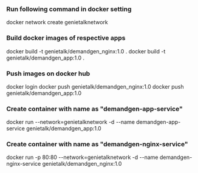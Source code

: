 ### Run following command in docker setting
docker network create genietalknetwork

### Build docker images of respective apps 
docker build -t genietalk/demandgen_nginx:1.0 .
docker build -t genietalk/demandgen_app:1.0 .

### Push images on docker hub
docker login
docker push genietalk/demandgen_nginx:1.0
docker push genietalk/demandgen_app:1.0

### Create container with name as "demandgen-app-service"
docker run --network=genietalknetwork -d --name demandgen-app-service genietalk/demandgen_app:1.0

### Create container with name as "demandgen-nginx-service"
docker run -p 80:80 --network=genietalknetwork -d --name demandgen-nginx-service genietalk/demandgen_nginx:1.0
